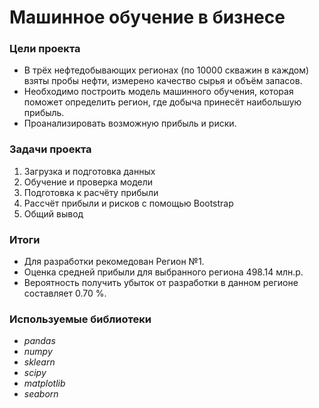 # Машинное обучение в бизнесе

### Цели проекта

- В трёх нефтедобывающих регионах (по 10000 скважин в каждом) взяты пробы нефти, измерено качество сырья и объём запасов.
- Необходимо построить модель машинного обучения, которая поможет определить регион, где добыча принесёт наибольшую прибыль.
- Проанализировать возможную прибыль и риски.

### Задачи проекта
 
1. Загрузка и подготовка данных
2. Обучение и проверка модели
3. Подготовка к расчёту прибыли
4. Рассчёт прибыли и рисков с помощью Bootstrap
5. Общий вывод

### Итоги

- Для разработки рекомедован Регион №1.
- Оценка средней прибыли для выбранного региона 498.14 млн.р.
- Вероятность получить убыток от разработки в данном регионе составляет  0.70 %.

### Используемые библиотеки

- *pandas*
- *numpy*
- *sklearn*
- *scipy*
- *matplotlib*
- *seaborn*
